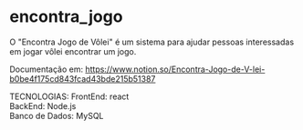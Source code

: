 # encontra_jogo
O "Encontra Jogo de Vôlei" é um sistema para ajudar pessoas interessadas em jogar vôlei encontrar um jogo.

Documentação em:
https://www.notion.so/Encontra-Jogo-de-V-lei-b0be4f175cd843fcad43bde215b51387

TECNOLOGIAS:
FrontEnd: react  
BackEnd: Node.js  
Banco de Dados: MySQL  